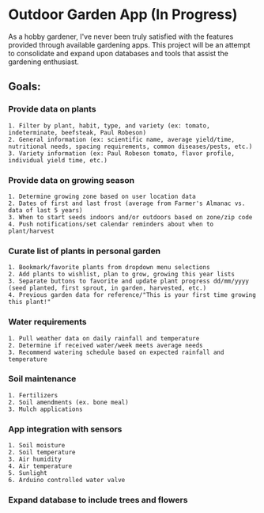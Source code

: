 # Outdoor Garden App (In Progress)

As a hobby gardener, I've never been truly satisfied with the features provided through available gardening apps. This project will be an attempt to consolidate and expand upon databases and tools that assist the gardening enthusiast.  

## Goals:
### Provide data on plants
	1. Filter by plant, habit, type, and variety (ex: tomato, indeterminate, beefsteak, Paul Robeson)
	2. General information (ex: scientific name, average yield/time, nutritional needs, spacing requirements, common diseases/pests, etc.)
	3. Variety information (ex: Paul Robeson tomato, flavor profile, individual yield time, etc.)
### Provide data on growing season
	1. Determine growing zone based on user location data
	2. Dates of first and last frost (average from Farmer's Almanac vs. data of last 5 years)
	3. When to start seeds indoors and/or outdoors based on zone/zip code
	4. Push notifications/set calendar reminders about when to plant/harvest
### Curate list of plants in personal garden
	1. Bookmark/favorite plants from dropdown menu selections
	2. Add plants to wishlist, plan to grow, growing this year lists
	3. Separate buttons to favorite and update plant progress dd/mm/yyyy (seed planted, first sprout, in garden, harvested, etc.)
	4. Previous garden data for reference/"This is your first time growing this plant!"
### Water requirements
	1. Pull weather data on daily rainfall and temperature
	2. Determine if received water/week meets average needs
	3. Recommend watering schedule based on expected rainfall and temperature
### Soil maintenance
	1. Fertilizers
	2. Soil amendments (ex. bone meal)
	3. Mulch applications
### App integration with sensors
	1. Soil moisture
	2. Soil temperature
	3. Air humidity
	4. Air temperature
	5. Sunlight
	6. Arduino controlled water valve
### Expand database to include trees and flowers
